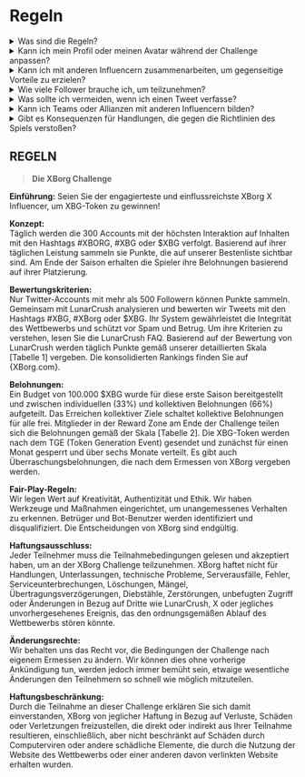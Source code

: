 # Regeln



<details>

<summary>Was sind die Regeln?</summary>

Bitte [scrollen Sie nach unten](rules-test.md#rules). Bitte beachten Sie, dass sie durch die Allgemeinen Geschäftsbedingungen ergänzt werden, denen jeder Teilnehmer zustimmt.

</details>

<details>

<summary>Kann ich mein Profil oder meinen Avatar während der Challenge anpassen?</summary>

Die Anpassung Ihres Profils oder Avatars auf XBorg.gg oder Twitter während des Spiels hat keinen Einfluss auf die über LunarCrush gesammelten Daten. Die Daten sind mit Ihrem Twitter-Handle und nicht mit Ihrem Profilbild verknüpft.

</details>

<details>

<summary>Kann ich mit anderen Influencern zusammenarbeiten, um gegenseitige Vorteile zu erzielen?</summary>

Ja, die Zusammenarbeit mit anderen Influencern kann die Interaktion mit Ihren Tweets erheblich verbessern und die Sichtbarkeit unseres Projekts verstärken. Solange diese Zusammenarbeit den Richtlinien entspricht, ist sie erwünscht.

</details>

<details>

<summary>Wie viele Follower brauche ich, um teilzunehmen?</summary>

Die Challenge steht allen offen, aber Ihre Punkte werden nur gezählt, wenn Sie mindestens 500 Twitter-Follower haben.

</details>

<details>

<summary>Was sollte ich vermeiden, wenn ich einen Tweet verfasse?</summary>

Es werden mehrere Faktoren berücksichtigt, um Spam zu identifizieren: Wiederholte Wörter, irrelevante Hashtags und verbotene Begriffe wie "Giveaways", "Airdrops" und "Sweepstakes". Weitere Informationen finden Sie unter: [https://lunarcrush.com/faq/how-does-lunarcrush-recognize-spam](https://lunarcrush.com/faq/how-does-lunarcrush-recognize-spam)

</details>

<details>

<summary>Kann ich Teams oder Allianzen mit anderen Influencern bilden?</summary>

Ja, die Zusammenarbeit mit anderen Influencern kann die Interaktion mit Ihren Tweets erheblich verbessern und die Sichtbarkeit unseres Projekts verstärken. Solange diese Zusammenarbeit den Richtlinien entspricht, ist sie erwünscht.

</details>

<details>

<summary>Gibt es Konsequenzen für Handlungen, die gegen die Richtlinien des Spiels verstoßen?</summary>

LunarCrush verfügt über automatisierte Systeme zur Erkennung verschiedener Arten von Fehlverhalten. Bei Erkennung wird LunarCrush Sie nicht mehr als Influencer anerkennen, was zur Einstellung der Punkteansammlung führt. Bei Bedarf können Sie auch von dem Wettbewerb disqualifiziert werden und somit die Berechtigung zum Erhalt von Belohnungen verlieren.

</details>



## **REGELN**

> **Die XBorg Challenge**

**Einführung:** Seien Sie der engagierteste und einflussreichste XBorg X Influencer, um XBG-Token zu gewinnen!&#x20;

**Konzept:** \
Täglich werden die 300 Accounts mit der höchsten Interaktion auf Inhalten mit den Hashtags #XBORG, #XBG oder $XBG verfolgt. Basierend auf ihrer täglichen Leistung sammeln sie Punkte, die auf unserer Bestenliste sichtbar sind. Am Ende der Saison erhalten die Spieler ihre Belohnungen basierend auf ihrer Platzierung.&#x20;

**Bewertungskriterien:** \
Nur Twitter-Accounts mit mehr als 500 Followern können Punkte sammeln. Gemeinsam mit LunarCrush analysieren und bewerten wir Tweets mit den Hashtags #XBG, #XBorg oder $XBG. Ihr System gewährleistet die Integrität des Wettbewerbs und schützt vor Spam und Betrug. Um ihre Kriterien zu verstehen, lesen Sie die LunarCrush FAQ. Basierend auf der Bewertung von LunarCrush werden täglich Punkte gemäß unserer detaillierten Skala \[Tabelle 1] vergeben. Die konsolidierten Rankings finden Sie auf {XBorg.com}.&#x20;

**Belohnungen:** \
Ein Budget von 100.000 $XBG wurde für diese erste Saison bereitgestellt und zwischen individuellen (33%) und kollektiven Belohnungen (66%) aufgeteilt. Das Erreichen kollektiver Ziele schaltet kollektive Belohnungen für alle frei. Mitglieder in der Reward Zone am Ende der Challenge teilen sich die Belohnungen gemäß der Skala \[Tabelle 2]. Die XBG-Token werden nach dem TGE (Token Generation Event) gesendet und zunächst für einen Monat gesperrt und über sechs Monate verteilt. Es gibt auch Überraschungsbelohnungen, die nach dem Ermessen von XBorg vergeben werden.&#x20;

**Fair-Play-Regeln:** \
Wir legen Wert auf Kreativität, Authentizität und Ethik. Wir haben Werkzeuge und Maßnahmen eingerichtet, um unangemessenes Verhalten zu erkennen. Betrüger und Bot-Benutzer werden identifiziert und disqualifiziert. Die Entscheidungen von XBorg sind endgültig.&#x20;

**Haftungsausschluss:** \
Jeder Teilnehmer muss die Teilnahmebedingungen gelesen und akzeptiert haben, um an der XBorg Challenge teilzunehmen. XBorg haftet nicht für Handlungen, Unterlassungen, technische Probleme, Serverausfälle, Fehler, Serviceunterbrechungen, Löschungen, Mängel, Übertragungsverzögerungen, Diebstähle, Zerstörungen, unbefugten Zugriff oder Änderungen in Bezug auf Dritte wie LunarCrush, X oder jegliches unvorhergesehenes Ereignis, das den ordnungsgemäßen Ablauf des Wettbewerbs stören könnte.&#x20;

**Änderungsrechte:** \
Wir behalten uns das Recht vor, die Bedingungen der Challenge nach eigenem Ermessen zu ändern. Wir können dies ohne vorherige Ankündigung tun, werden jedoch immer bemüht sein, etwaige wesentliche Änderungen den Teilnehmern so schnell wie möglich mitzuteilen.&#x20;

**Haftungsbeschränkung:** \
Durch die Teilnahme an dieser Challenge erklären Sie sich damit einverstanden, XBorg von jeglicher Haftung in Bezug auf Verluste, Schäden oder Verletzungen freizustellen, die direkt oder indirekt aus Ihrer Teilnahme resultieren, einschließlich, aber nicht beschränkt auf Schäden durch Computerviren oder andere schädliche Elemente, die durch die Nutzung der Website des Wettbewerbs oder einer anderen davon verlinkten Website erhalten wurden.